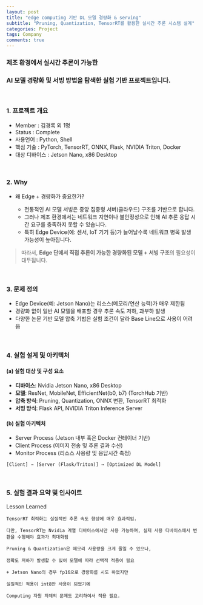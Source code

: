```yaml
---
layout: post
title: "edge computing 기반 DL 모델 경량화 & serving"
subtitle: "Pruning, Quantization, TensorRT를 활용한 실시간 추론 시스템 설계"
categories: Project
tags: Company
comments: true
---
```


### 제조 환경에서 실시간 추론이 가능한 

### AI 모델 경량화 및 서빙 방법을 탐색한 실험 기반 프로젝트입니다.

<br/>

### 1. 프로젝트 개요

- Member : 김경록 외 1명
- Status : Complete
- 사용언어 : Python, Shell
- 핵심 기술 : PyTorch, TensorRT, ONNX, Flask, NVIDIA Triton, Docker
- 대상 디바이스 : Jetson Nano, x86 Desktop

<br/>

### 2. Why 

- 왜 Edge + 경량화가 중요한가?

  - 전통적인 AI 모델 서빙은 중앙 집중형 서버(클라우드) 구조를 기반으로 합니다.
  - 그러나 제조 환경에서는 네트워크 지연이나 불안정성으로 인해 AI 추론 응답 시간 요구를 충족하지 못할 수 있습니다.
  - 특히 Edge Device(예: 센서, IoT 기기 등)가 늘어날수록 네트워크 병목 발생 가능성이 높아집니다.

> 따라서, **Edge 단에서 직접 추론이 가능한 경량화된 모델 + 서빙 구조**의 필요성이 대두됩니다.

<br/>

### 3. 문제 정의

- Edge Device(예: Jetson Nano)는 리소스(메모리/연산 능력)가 매우 제한됨  
- 경량화 없이 일반 AI 모델을 배포할 경우 추론 속도 저하, 과부하 발생  
- 다양한 논문 기반 모델 압축 기법은 실험 조건이 달라 Base Line으로 사용이 어려움

<br/>

### 4. 실험 설계 및 아키텍처

#### (a) 실험 대상 및 구성 요소

- **디바이스**: Nvidia Jetson Nano, x86 Desktop
- **모델**: ResNet, MobileNet, EfficientNet(b0, b7)  (TorchHub 기반)
- **압축 방식**: Pruning, Quantization, ONNX 변환, TensorRT 최적화
- **서빙 방식**: Flask API, NVIDIA Triton Inference Server

#### (b) 실험 아키텍처

- Server Process (Jetson 내부 혹은 Docker 컨테이너 기반)
- Client Process (이미지 전송 및 추론 결과 수신)
- Monitor Process (리소스 사용량 및 응답시간 측정)

```text
[Client] → [Server (Flask/Triton)] → [Optimized DL Model]
```

<br/>

### 5. 실험 결과 요약 및 인사이트

Lesson Learned

    TensorRT 최적화는 실질적인 추론 속도 향상에 매우 효과적임.

    다만, TensorRT는 Nvidia 계열 디바이스에서만 사용 가능하며, 실제 사용 디바이스에서 변환을 수행해야 효과가 최대화됨

    Pruning & Quantization은 메모리 사용량을 크게 줄일 수 있으나, 
    
    정확도 저하가 발생할 수 있어 모델에 따라 선택적 적용이 필요

    + Jetson Nano의 경우 fp16으로 경량화를 시도 하였지만

    실질적인 적용이 int8만 사용이 되었기에

    Computing 자원 자체의 문제도 고려하여서 적용 필요.
